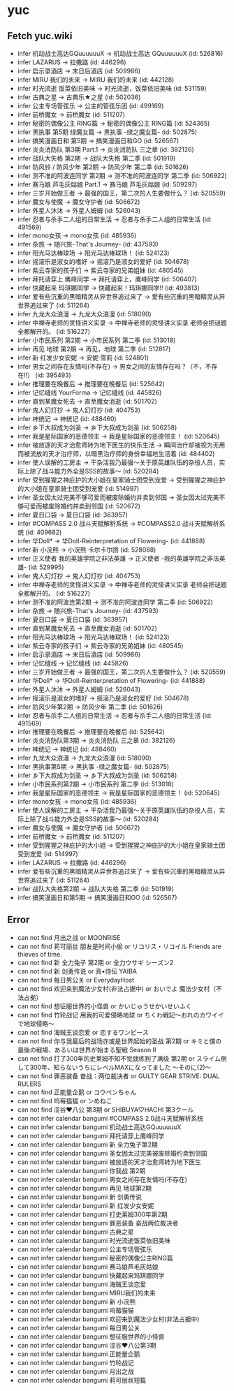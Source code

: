 # yuc
## Fetch yuc.wiki
- infer 机动战士高达GQuuuuuuX -> 机动战士高达 GQuuuuuuX (id: 526816)
- infer LAZARUS -> 拉撒路 (id: 446296)
- infer 启示录酒店 -> 末日后酒店 (id: 509986)
- infer MIRU 我们的未来 -> MIRU 我们的未来 (id: 442128)
- infer 时光流逝 饭菜依旧美味 -> 时光流逝，饭菜依旧美味 (id: 531159)
- infer 古典之星 -> 古典乐★之星 (id: 502036)
- infer 公主专场管弦乐 -> 公主的管弦乐团 (id: 499169)
- infer 前桥魔女 -> 前桥魔女 (id: 511207)
- infer 秘密的偶像公主 RING篇 -> 秘密的偶像公主 RING篇 (id: 524365)
- infer 黑执事 第5期 绿魔女篇 -> 黑执事 -绿之魔女篇- (id: 502875)
- infer 搞笑漫画日和 第5期 -> 搞笑漫画日和GO (id: 526567)
- infer 炎炎消防队 第3期 Part.1 -> 炎炎消防队 三之章 (id: 382126)
- infer 战队大失格 第2期 -> 战队大失格 第二季 (id: 501919)
- infer 防风铃 / 防风少年 第2期 -> 防风少年 第二季 (id: 501626)
- infer 测不准的阿波连同学 第2期 -> 测不准的阿波连同学 第二季 (id: 506922)
- infer 赛马娘 芦毛灰姑娘 Part.1 -> 赛马娘 芦毛灰姑娘 (id: 509297)
- infer 三岁开始做王者 -> 最强的国王，第二次的人生要做什么？ (id: 520559)
- infer 魔女与使魔 -> 魔女守护者 (id: 506672)
- infer 外星人沐沐 -> 外星人姆姆 (id: 526043)
- infer 忍者与杀手二人组的日常生活 -> 忍者与杀手二人组的日常生活 (id: 491569)
- infer mono女孩 -> mono女孩 (id: 485936)
- infer 杂旅 -> 随兴旅-That's Journey- (id: 437593)
- infer 阳光马达棒球场 -> 阳光马达棒球场！ (id: 524123)
- infer 摇滚乐是淑女的嗜好 -> 摇滚乃是淑女的爱好 (id: 504678)
- infer 紫云寺家的孩子们 -> 紫云寺家的兄弟姐妹 (id: 480545)
- infer 拜托请穿上 鹰峰同学 -> 拜托请穿上，鹰峰同学 (id: 506407)
- infer 快藏起来 玛琪娜同学 -> 快藏起来！玛琪娜同学!! (id: 493813)
- infer 爱有些沉重的黑暗精灵从异世界追过来了 -> 爱有些沉重的黑暗精灵从异世界追过来了 (id: 511264)
- infer 九龙大众浪漫 -> 九龙大众浪漫 (id: 518090)
- infer 中禅寺老师的灵怪讲义实录 -> 中禅寺老师的灵怪讲义实录 老师会把谜题全都解开的。 (id: 516227)
- infer 小市民系列 第2期 -> 小市民系列 第二季 (id: 513018)
- infer 再见 地球 第2期 -> 再见，地球 第二季 (id: 512817)
- infer 新 红发少女安妮 -> 安妮·雪莉 (id: 524801)
- infer 男女之间存在友情吗(不存在) -> 男女之间的友情存在吗？（不，不存在!!） (id: 395493)
- infer 推理要在晚餐后 -> 推理要在晚餐后 (id: 525642)
- infer 记忆缝线 YourForma -> 记忆缝线 (id: 445826)
- infer 直到某魔女死去 -> 直至魔女消逝 (id: 501702)
- infer 鬼人幻灯抄 -> 鬼人幻灯抄 (id: 404753)
- infer 神统记 -> 神统记 (id: 488460)
- infer 乡下大叔成为剑圣 -> 乡下大叔成为剑圣 (id: 506258)
- infer 我是星际国家的恶德领主 -> 我是星际国家的恶德领主！ (id: 520645)
- infer 被放逐的天才治愈师转为地下医生的快乐生活 -> 瞬间治疗却被视为无用而被流放的天才治疗师，以暗黑治疗师的身份幸福地生活着 (id: 484402)
- infer 使人误解的工房主 -> 干杂活我乃最强～关于原英雄队伍的杂役人员，实际上除了战斗能力外全是SSS的故事～ (id: 520284)
- infer 受到猩猩之神庇护的大小姐在皇家骑士团受到宠爱 -> 受到猩猩之神庇护的大小姐在皇家骑士团受到宠爱 (id: 514997)
- infer 圣女因太过完美不够可爱而被废除婚约并卖到邻国 -> 圣女因太过完美不够可爱而被废除婚约并卖到邻国 (id: 520672)
- infer 夏日口袋 -> 夏日口袋 (id: 363957)
- infer #COMPASS 2.0 战斗天赋解析系统 -> #COMPASS2.0 战斗天赋解析系统 (id: 409682)
- infer 华Doll* -> 华Doll-Reinterpretation of Flowering- (id: 441888)
- infer 新 小浣熊 -> 小浣熊 卡尔卡尔团 (id: 528088)
- infer 正义使者 我的英雄学院之非法英雄 -> 正义使者 -我的英雄学院之非法英雄- (id: 529995)
- infer 鬼人幻灯抄 -> 鬼人幻灯抄 (id: 404753)
- infer 中禅寺老师的灵怪讲义实录 -> 中禅寺老师的灵怪讲义实录 老师会把谜题全都解开的。 (id: 516227)
- infer 测不准的阿波连第2期 -> 测不准的阿波连同学 第二季 (id: 506922)
- infer 杂旅 -> 随兴旅-That's Journey- (id: 437593)
- infer 夏日口袋 -> 夏日口袋 (id: 363957)
- infer 直到某魔女死去 -> 直至魔女消逝 (id: 501702)
- infer 阳光马达棒球场 -> 阳光马达棒球场！ (id: 524123)
- infer 紫云寺家的孩子们 -> 紫云寺家的兄弟姐妹 (id: 480545)
- infer 启示录酒店 -> 末日后酒店 (id: 509986)
- infer 记忆缝线 -> 记忆缝线 (id: 445826)
- infer 三岁开始做王者 -> 最强的国王，第二次的人生要做什么？ (id: 520559)
- infer 华Doll* -> 华Doll-Reinterpretation of Flowering- (id: 441888)
- infer 外星人沐沐 -> 外星人姆姆 (id: 526043)
- infer 摇滚乐是淑女的嗜好 -> 摇滚乃是淑女的爱好 (id: 504678)
- infer 防风少年第2期 -> 防风少年 第二季 (id: 501626)
- infer 忍者与杀手二人组的日常生活 -> 忍者与杀手二人组的日常生活 (id: 491569)
- infer 推理要在晚餐后 -> 推理要在晚餐后 (id: 525642)
- infer 炎炎消防队第3期 -> 炎炎消防队 三之章 (id: 382126)
- infer 神统记 -> 神统记 (id: 488460)
- infer 九龙大众浪漫 -> 九龙大众浪漫 (id: 518090)
- infer 黑执事第5期 -> 黑执事 -绿之魔女篇- (id: 502875)
- infer 乡下大叔成为剑圣 -> 乡下大叔成为剑圣 (id: 506258)
- infer 小市民系列第2期 -> 小市民系列 第二季 (id: 513018)
- infer 我是星际国家的恶德领主 -> 我是星际国家的恶德领主！ (id: 520645)
- infer mono女孩 -> mono女孩 (id: 485936)
- infer 使人误解的工房主 -> 干杂活我乃最强～关于原英雄队伍的杂役人员，实际上除了战斗能力外全是SSS的故事～ (id: 520284)
- infer 魔女与使魔 -> 魔女守护者 (id: 506672)
- infer 前桥魔女 -> 前桥魔女 (id: 511207)
- infer 受到猩猩之神庇护的大小姐 -> 受到猩猩之神庇护的大小姐在皇家骑士团受到宠爱 (id: 514997)
- infer LAZARUS -> 拉撒路 (id: 446296)
- infer 爱有些沉重的黑暗精灵从异世界追过来了 -> 爱有些沉重的黑暗精灵从异世界追过来了 (id: 511264)
- infer 战队大失格第2期 -> 战队大失格 第二季 (id: 501919)
- infer 搞笑漫画日和第5期 -> 搞笑漫画日和GO (id: 526567)
## Error
- can not find 月出之战 or MOONRISE
- can not find 莉可丽丝 朋友是时间小偷 or リコリス・リコイル Friends are thieves of time.
- can not find 新 全力兔子 第2期 or 全力ウサギ シーズン2
- can not find 新 剑勇传说 or 真•侍伝 YAIBA
- can not find 每日男公关 or EverydayHost
- can not find 欢迎来到魔法少女村(非法占据中) or おいでよ 魔法少女村（不法占拠）
- can not find 想征服世界的小怪兽 or かいじゅうせかいせいふく
- can not find 竹轮战记 用我的可爱侵略地球 or ちくわ戦記～おれのカワイイで地球侵略～
- can not find 海贼王谈恋爱 or 恋するワンピース
- can not find 你与我最后的战场亦或是世界起始的圣战 第2期 or キミと僕の最後の戦場、あるいは世界が始まる聖戦 Season II
- can not find 打了300年的史莱姆不知不觉就练到了满级 第2期 or スライム倒して300年、知らないうちにレベルMAXになってました 〜そのに(2)〜
- can not find 罪恶装备 奋战：两位裁决者 or GULTY GEAR STRIVE: DUAL RULERS
- can not find 正能量企鹅 or コウペンちゃん
- can not find 呜莓猫猫 or ンめねこ
- can not find 涩谷♥八公 第3期 or SHIBUYA♡HACHI 第3クール
- can not infer calendar bangumi #COMPASS 2.0战斗天赋解析系统
- can not infer calendar bangumi 机动战士高达GQuuuuuuX
- can not infer calendar bangumi 拜托请穿上鹰峰同学
- can not infer calendar bangumi 新 全力兔子第2期
- can not infer calendar bangumi 圣女因太过完美被废除婚约卖到邻国
- can not infer calendar bangumi 被放逐的天才治愈师转为地下医生
- can not infer calendar bangumi 你我战 第2期
- can not infer calendar bangumi 男女之间存在友情吗(不存在)
- can not infer calendar bangumi 再见 地球第2期
- can not infer calendar bangumi 新 剑勇传说
- can not infer calendar bangumi 新 红发少女安妮
- can not infer calendar bangumi 打史莱姆300年第2期
- can not infer calendar bangumi 罪恶装备 奋战两位裁决者
- can not infer calendar bangumi 古典之星
- can not infer calendar bangumi 时光流逝饭菜依旧美味
- can not infer calendar bangumi 公主专场管弦乐
- can not infer calendar bangumi 秘密的偶像公主RING篇
- can not infer calendar bangumi 赛马娘芦毛灰姑娘
- can not infer calendar bangumi 快藏起来玛琪娜同学
- can not infer calendar bangumi 海贼王谈恋爱
- can not infer calendar bangumi MIRU我们的未来
- can not infer calendar bangumi 新 小浣熊
- can not infer calendar bangumi 呜莓猫猫
- can not infer calendar bangumi 欢迎来到魔法少女村(非法占据中)
- can not infer calendar bangumi 每日男公关
- can not infer calendar bangumi 想征服世界的小怪兽
- can not infer calendar bangumi 涩谷♥八公第3期
- can not infer calendar bangumi 正能量企鹅
- can not infer calendar bangumi 竹轮战记
- can not infer calendar bangumi 月出之战
- can not infer calendar bangumi 莉可丽丝短篇
